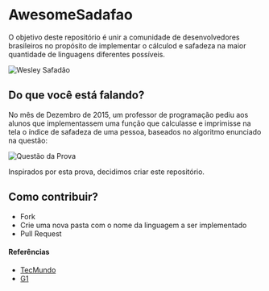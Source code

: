 # AwesomeSadafao

O objetivo deste repositório é unir a comunidade de desenvolvedores brasileiros no propósito de implementar o cálculod e safadeza na maior quantidade de linguagens diferentes possíveis.

![Wesley Safadão]( http://www.folhavitoria.com.br/entretenimento/blogs/na-balada/wp-content/uploads/2015/12/Wesley-Safad%C3%A3o.png )

## Do que você está falando?
No mês de Dezembro de 2015, um professor de programação pediu aos alunos que implementassem uma função que calculasse e imprimisse na tela o índice de safadeza de uma pessoa, baseados no algoritmo enunciado na questão:

![Questão da Prova](http://s2.glbimg.com/Hm5CL7z8G9WyqANaJnCDGeC88LI=/s.glbimg.com/jo/g1/f/original/2015/12/07/safadao_questao_materia.jpg)

Inspirados por esta prova, decidimos criar este repositório.

## Como contribuir?
* Fork
* Crie uma nova pasta com o nome da linguagem a ser implementado
* Pull Request

#### Referências
* [TecMundo](http://www.tecmundo.com.br/programacao/91472-febre-facebook-cantor-wesley-safadao-vira-tema-prova-programacao.htm)
* [G1](http://g1.globo.com/ceara/noticia/2015/12/professor-cita-wesley-safadao-em-questao-de-logica-e-vira-hit-na-web.html)

